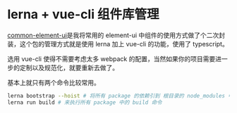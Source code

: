 # lerna + vue-cli 组件库管理

[common-element-ui](https://github.com/chenjinchao1997/common-element-ui)是我将常用的 element-ui 中组件的使用方式做了个二次封装，这个包的管理方式就是使用 lerna 加上 vue-cli 的功能，使用了 typescript。

选用 vue-cli 使得不需要考虑太多 webpack 的配置，当然如果你的项目需要进一步的定制以及规范化，就要重新去做了。

基本上就只有两个命令比较常用。

```bash
lerna bootstrap --hoist # 将所有 package 的依赖引到 根目录的 node_modules 中，节省空间
lerna run build # 来执行所有 package 中的 build 命令
```
